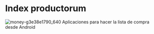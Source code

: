 # Index productorum

![money-g3e38e1790_640](https://user-images.githubusercontent.com/33204630/173890735-078d6943-8e92-4d79-a476-156a05aa2487.jpg)
Aplicaciones para hacer la lista de compra desde Android 
